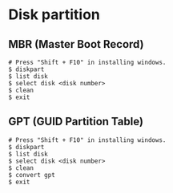 # Disk partition

## MBR (Master Boot Record)

```windows
# Press "Shift + F10" in installing windows.
$ diskpart
$ list disk
$ select disk <disk number>
$ clean
$ exit
```

## GPT (GUID Partition Table)

```windows
# Press "Shift + F10" in installing windows.
$ diskpart
$ list disk
$ select disk <disk number>
$ clean
$ convert gpt
$ exit
```
